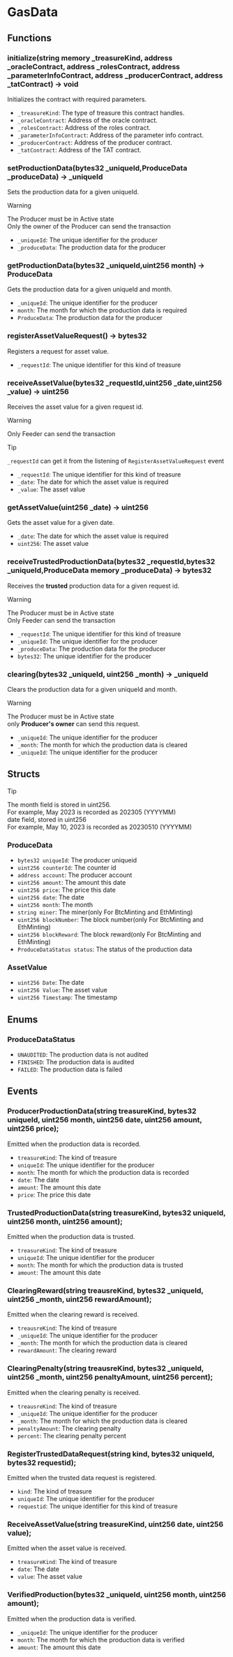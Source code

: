 # GasData

## Functions
### initialize(string memory _treasureKind, address _oracleContract, address _rolesContract, address _parameterInfoContract, address _producerContract, address _tatContract) -> void  
Initializes the contract with required parameters.  
- `_treasureKind`: The type of treasure this contract handles.  
- `_oracleContract`: Address of the oracle contract.  
- `_rolesContract`: Address of the roles contract.  
- `_parameterInfoContract`: Address of the parameter info contract.  
- `_producerContract`: Address of the producer contract.  
- `_tatContract`: Address of the TAT contract.


### setProductionData(bytes32 _uniqueId,ProduceData _produceData)  -> _uniqueId
Sets the production data for a given uniqueId.
> [!WARNING]   
> The Producer must be in Active state  
> Only the owner of the Producer can send the transaction  

- `_uniqueId`: The unique identifier for the producer
- `_produceData`: The production data for the producer

### getProductionData(bytes32 _uniqueId,uint256 month) -> ProduceData
Gets the production data for a given uniqueId and month.

- `_uniqueId`: The unique identifier for the producer
- `month`: The month for which the production data is required
- `ProduceData`: The production data for the producer

### registerAssetValueRequest() -> bytes32
Registers a request for asset value.
- `_requestId`: The unique identifier for this kind of treasure


### receiveAssetValue(bytes32 _requestId,uint256 _date,uint256 _value) -> uint256

Receives the asset value for a given request id.
> [!WARNING]  
> Only Feeder can send the transaction  

> [!TIP]  
> `_requestId` can get it from the listening of `RegisterAssetValueRequest` event  

- `_requestId`: The unique identifier for this kind of treasure
- `_date`: The date for which the asset value is required
- `_value`: The asset value

### getAssetValue(uint256 _date) -> uint256
Gets the asset value for a given date.
- `_date`: The date for which the asset value is required
- `uint256`: The asset value

### receiveTrustedProductionData(bytes32 _requestId,bytes32 _uniqueId,ProduceData memory _produceData) -> bytes32
Receives the **trusted** production data for a given request id.
> [!WARNING]  
> The Producer must be in Active state  
> Only Feeder can send the transaction  

- `_requestId`: The unique identifier for this kind of treasure
- `_uniqueId`: The unique identifier for the producer
- `_produceData`: The production data for the producer
- `bytes32`: The unique identifier for the producer

### clearing(bytes32 _uniqueId, uint256 _month) ->  _uniqueId
Clears the production data for a given uniqueId and month.
> [!WARNING]  
> The Producer must be in Active state  
> only **Producer's owner** can send this request.  

- `_uniqueId`: The unique identifier for the producer
- `_month`: The month for which the production data is cleared
- `_uniqueId`: The unique identifier for the producer

## Structs

>[!TIP]  
> The month field is stored in uint256.  
> For example, May 2023 is recorded as 202305 (YYYYMM)  
> date field, stored in uint256  
> For example, May 10, 2023 is recorded as 20230510 (YYYYMM)  

### ProduceData

- `bytes32 uniqueId`: The producer uniqueid
- `uint256 counterId`: The counter id
- `address account`: The producer account
- `uint256 amount`: The amount this date
- `uint256 price`: The price this date
- `uint256 date`: The date
- `uint256 month`: The month
- `string miner`: The miner(only For BtcMinting and EthMinting)
- `uint256 blockNumber`: The block number(only For BtcMinting and EthMinting)
- `uint256 blockReward`: The block reward(only For BtcMinting and EthMinting)
- `ProduceDataStatus status`: The status of the production data

### AssetValue

- `uint256 Date`: The date
- `uint256 Value`: The asset value
- `uint256 Timestamp`: The timestamp

## Enums

### ProduceDataStatus
- `UNAUDITED`: The production data is not audited
- `FINISHED`: The production data is audited
- `FAILED`: The production data is failed

## Events

### ProducerProductionData(string treasureKind, bytes32 uniqueId, uint256 month, uint256 date, uint256 amount, uint256 price);
Emitted when the production data is recorded.
- `treasureKind`: The kind of treasure
- `uniqueId`: The unique identifier for the producer
- `month`: The month for which the production data is recorded
- `date`: The date
- `amount`: The amount this date
- `price`: The price this date

### TrustedProductionData(string treasureKind, bytes32 uniqueId, uint256 month, uint256 amount);
Emitted when the production data is trusted.
- `treasureKind`: The kind of treasure
- `uniqueId`: The unique identifier for the producer
- `month`: The month for which the production data is trusted
- `amount`: The amount this date

### ClearingReward(string treausreKind, bytes32 _uniqueId, uint256 _month, uint256 rewardAmount);
Emitted when the clearing reward is received.
- `treausreKind`: The kind of treasure
- `_uniqueId`: The unique identifier for the producer
- `_month`: The month for which the production data is cleared
- `rewardAmount`: The clearing reward

### ClearingPenalty(string treausreKind, bytes32 _uniqueId, uint256 _month, uint256 penaltyAmount, uint256 percent);
Emitted when the clearing penalty is received.
- `treausreKind`: The kind of treasure
- `_uniqueId`: The unique identifier for the producer
- `_month`: The month for which the production data is cleared
- `penaltyAmount`: The clearing penalty
- `percent`: The clearing penalty percent

### RegisterTrustedDataRequest(string kind, bytes32 uniqueId, bytes32 requestid);
Emitted when the trusted data request is registered.
- `kind`: The kind of treasure
- `uniqueId`: The unique identifier for the producer
- `requestid`: The unique identifier for this kind of treasure

### ReceiveAssetValue(string treasureKind, uint256 date, uint256 value);
Emitted when the asset value is received.
- `treasureKind`: The kind of treasure
- `date`: The date
- `value`: The asset value

### VerifiedProduction(bytes32 _uniqueId, uint256 month, uint256 amount);
Emitted when the production data is verified.
- `_uniqueId`: The unique identifier for the producer
- `month`: The month for which the production data is verified
- `amount`: The amount this date